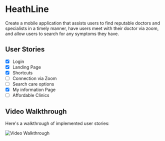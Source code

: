 # HeathLine

Create a mobile application that assists users to find reputable doctors and specialists in a timely manner, have users meet with their doctor via zoom, and allow users to search for any symptoms they have. 


## User Stories

- [x] Login
- [x] Landing Page
- [x] Shortcuts
- [ ] Connection via Zoom
- [ ] Search care options
- [X] My information Page
- [ ] Affordable Clinics

<!-- The following **bonus** features are implemented:

- [ ] User can add a profile picture. (2pts)
- [ ] Profile pictures are shown for posts and comments. (2pts) -->

## Video Walkthrough

Here's a walkthrough of implemented user stories:
<!-- 
<img src='http://g.recordit.co/0W9Py7BQSC.gif' title='Video Walkthrough' width='' alt='Video Walkthrough' />

Week 2 - App Update - GIF

 -->
<img src="http://g.recordit.co/dvw9g50XT7.gif" title='Video Walkthrough' width='' alt='Video Walkthrough' />
